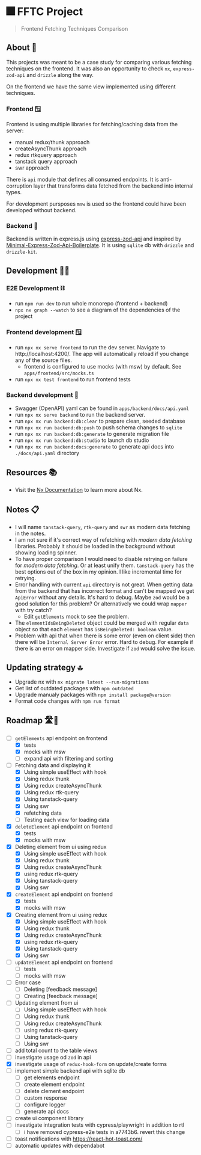 # 🎆 FFTC Project 

> Frontend Fetching Techniques Comparison

## About 📝

This projects was meant to be a case study for comparing various fetching techniques on the frontend. It was also an opportunity to check `nx`, `express-zod-api` and `drizzle` along the way. 

On the frontend we have the same view implemented using different techniques. 

### Frontend 🪟

Frontend is using multiple libraries for fetching/caching data from the server:

- manual redux/thunk approach
- createAsyncThunk approach
- redux rtkquery approach
- tanstack query approach
- swr approach

There is `api` module that defines all consumed endpoints. It is anti-corruption layer that transforms data fetched from the backend into internal types.

For development pursposes `msw` is used so the frontend could have been developed without backend.

### Backend 🧱

Backend is written in express.js using [express-zod-api](https://github.com/RobinTail/express-zod-api) and inspired by [Minimal-Express-Zod-Api-Boilerplate](https://github.com/TheNaubit/Minimal-Express-Zod-Api-Boilerplate). It is using `sqlite` db with `drizzle` and `drizzle-kit`. 

## Development 👨‍💻

### E2E Development ⛓️

- run `npm run dev` to run whole monorepo (frontend + backend)
- `npx nx graph --watch` to see a diagram of the dependencies of the project

### Frontend development 🪟

- run `npx nx serve frontend` to run the dev server. Navigate to http://localhost:4200/. The app will automatically reload if you change any of the source files.
  - frontend is configured to use mocks (with msw) by default. See `apps/frontend/src/mocks.ts`
- run `npx nx test frontend` to run frontend tests

### Backend development 🧱

- Swagger (OpenAPI) yaml can be found in `apps/backend/docs/api.yaml` 
- run `npx nx serve backend` to run the backend server.
- run `npx nx run backend:db:clear` to prepare clean, seeded database
- run `npx nx run backend:db:push` to push schema changes to `sqlite`
- run `npx nx run backend:db:generate` to generate migration file
- run `npx nx run backend:db:studio` to launch db studio
- run `npx nx run backend:docs:generate` to generate api docs into `./docs/api.yaml` directory

## Resources 📚️

- Visit the [Nx Documentation](https://nx.dev) to learn more about Nx.

## Notes 📋️

- I will name `tanstack-query`, `rtk-query` and `swr` as modern data fetching in the notes.
- I am not sure if it's correct way of refetching with _modern data fetching_ libraries. Probably it should be loaded in the background without showing loading spinner.
- To have proper comparison I would need to disable retrying on failure for _modern data fetching_. Or at least unify them. `tanstack-query` has the best options out of the box in my opinion. I like incremental time for retrying.
- Error handling with current `api` directory is not great. When getting data from the backend that has incorrect format and can't be mapped we get `ApiError` without any details. It's hard to debug. Maybe `zod` would be a good solution for this problem? Or alternatively we could wrap `mapper` with try catch?
  - Edit `getElements` mock to see the problem.
- The `elementIdsBeingDeleted` object could be merged with regular `data` object so that each `element` has `isBeingDeleted: boolean` value.
- Problem with api that when there is some error (even on client side) then there will be `Internal Server Error` error. Hard to debug. For example if there is an error on mapper side. Investigate if `zod` would solve the issue.

## Updating strategy 🔝

- Upgrade nx with `nx migrate latest --run-migrations`
- Get list of outdated packages with `npm outdated`
- Upgrade manualy packages with `npm install package@version`
- Format code changes with `npm run format`

## Roadmap 🛣️🎯

- [ ] `getElements` api endpoint on frontend
  - [x] tests
  - [x] mocks with msw
  - [ ] expand api with filtering and sorting
- [ ] Fetching data and displaying it
  - [x] Using simple useEffect with hook
  - [x] Using redux thunk
  - [x] Using redux createAsyncThunk
  - [x] Using redux rtk-query
  - [x] Using tanstack-query
  - [x] Using swr
  - [x] refetching data
  - [ ] Testing each view for loading data
- [x] `deleteElement` api endpoint on frontend
  - [x] tests
  - [x] mocks with msw
- [x] Deleting element from ui using redux
  - [x] Using simple useEffect with hook
  - [x] Using redux thunk
  - [x] Using redux createAsyncThunk
  - [x] using redux rtk-query
  - [x] Using tanstack-query
  - [x] Using swr
- [x] `createElement` api endpoint on frontend
  - [x] tests
  - [x] mocks with msw
- [x] Creating element from ui using redux
  - [x] Using simple useEffect with hook
  - [x] Using redux thunk
  - [x] Using redux createAsyncThunk
  - [x] using redux rtk-query
  - [x] Using tanstack-query
  - [x] Using swr
- [ ] `updateElement` api endpoint on frontend
  - [ ] tests
  - [ ] mocks with msw
- [ ] Error case
  - [ ] Deleting [feedback message]
  - [ ] Creating [feedback message]
- [ ] Updating element from ui
  - [ ] Using simple useEffect with hook
  - [ ] Using redux thunk
  - [ ] Using redux createAsyncThunk
  - [ ] using redux rtk-query
  - [ ] Using tanstack-query
  - [ ] Using swr
- [ ] add total count to the table views
- [ ] investigate usage od `zod` in api
- [x] investigate usage of `redux-hook-form` on update/create forms
- [ ] implement simple backend api with sqlite db
  - [ ] get elements endpoint
  - [ ] create element endpoint 
  - [ ] delete clement endpoint
  - [ ] custom response
  - [ ] configure logger
  - [ ] generate api docs
- [ ] create ui component library
- [ ] investigate integration tests with cypress/playwright in addition to rtl
  - [ ] i have removed cypress-e2e tests in a7743b6. revert this change
- [ ] toast notifications with https://react-hot-toast.com/
- [ ] automatic updates with dependabot
